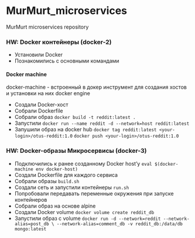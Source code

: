 # MurMurt_microservices
MurMurt microservices repository

### HW: Docker контейнеры (docker-2)

- Установили Docker
- Познакомились с основными командами

#### Docker machine
docker-machine - встроенный в докер инструмент для создания хостов и установки на них docker engine

- Создали Docker-хост
- Собрали Dockerfile
- Собрали образ ```docker build -t reddit:latest .```
- Запустили ```docker run --name reddit -d --network=host reddit:latest```
- Запушили образ на docker hub 
    ```docker tag reddit:latest <your-login>/otus-reddit:1.0```
    ```docker push <your-login>/otus-reddit:1.0```


### HW: Docker-образы Микросервисы (docker-3)

- Подключились к ранее созданному Docker host’у ```eval $(docker-machine env docker-host)```
- Создали Dockerfile для каждого сервиса
- Собрали образы ```build.sh```
- Создали сеть и запустили контейнеры ```run.sh```
- Попробовали передавать переменные окружения при запуске контейнеров
- Собрали образ на основе alpine
- Создали Docker volume ```docker volume create reddit_db```
- Запустили образ с volume ```docker run -d --network=reddit --network-alias=post_db \
--network-alias=comment_db -v reddit_db:/data/db mongo:latest```
